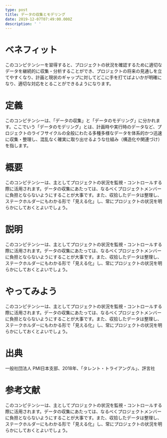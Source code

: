```yaml
---
type: post
title: データの収集とモデリング
date: 2019-12-07T07:49:00.000Z
description: ' '
---
```

# ベネフィット

このコンピテンシーを習得すると、プロジェクトの状況を確認するために適切なデータを継続的に収集・分析することができ、プロジェクトの将来の見通しを立てやすくなり、計画と現状のギャップに対してどこに手を打てばよいかが明確になり、適切な対応をとることができるようになります。

# 定義

このコンピテンシーは、「データの収集」と「データのモデリング」に分かれます。ここでいう「データのモデリング」とは、計画時や実行時のデータなど、プロジェクトのライフサイクルの全般にわたる多種多様なデータを体系的かつ迅速に収集・整理し、混乱なく確実に取り出せるような仕組み（構造化や関連づけ）を指します。

# 概要

このコンピテンシーは、主としてプロジェクトの状況を監視・コントロールする際に活用されます。データの収集にあたっては、なるべくプロジェクトメンバーに負担とならないようにすることが大事です。また、収拾したデータは整理し、ステークホルダーにもわかる形で「見える化」し、常にプロジェクトの状況を明らかにしておくとよいでしょう。

# 説明

このコンピテンシーは、主としてプロジェクトの状況を監視・コントロールする際に活用されます。データの収集にあたっては、なるべくプロジェクトメンバーに負担とならないようにすることが大事です。また、収拾したデータは整理し、ステークホルダーにもわかる形で「見える化」し、常にプロジェクトの状況を明らかにしておくとよいでしょう。

# やってみよう

このコンピテンシーは、主としてプロジェクトの状況を監視・コントロールする際に活用されます。データの収集にあたっては、なるべくプロジェクトメンバーに負担とならないようにすることが大事です。また、収拾したデータは整理し、ステークホルダーにもわかる形で「見える化」し、常にプロジェクトの状況を明らかにしておくとよいでしょう。

# 出典

一般社団法人 PMI日本支部、2018年、「タレント・トライアングル」、評言社

# 参考文献

このコンピテンシーは、主としてプロジェクトの状況を監視・コントロールする際に活用されます。データの収集にあたっては、なるべくプロジェクトメンバーに負担とならないようにすることが大事です。また、収拾したデータは整理し、ステークホルダーにもわかる形で「見える化」し、常にプロジェクトの状況を明らかにしておくとよいでしょう。
